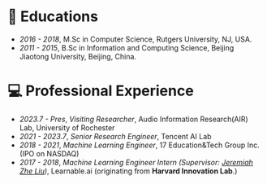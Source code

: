 <!---
🔥 News
- 2023.05: One paper is accepted by INTERSPEECH 2023
- 2023.04: Become a reviewer of ISMIR 2023 
-->

# 📖 Educations
- *2016 - 2018*, M.Sc in Computer Science, Rutgers University, NJ, USA.
- *2011 - 2015*, B.Sc in Information and Computing Science, Beijing Jiaotong University, Beijing, China.

# 💻 Professional Experience
- *2023.7 - Pres*, *Visiting Researcher*, Audio Information Research(AIR) Lab, University of Rochester
- *2021 - 2023.7*, *Senior Research Engineer*, Tencent AI Lab
- *2018 - 2021*, *Machine Learning Engineer*, 17 Education&Tech Group Inc. (IPO on NASDAQ)
- *2017 - 2018*, *Machine Learning Engineer Intern (Supervisor: [Jeremiah Zhe Liu](https://scholar.google.com/citations?user=9jrmcG4AAAAJ&hl=en/))*, Learnable.ai (originating from **Harvard Innovation Lab**.)


